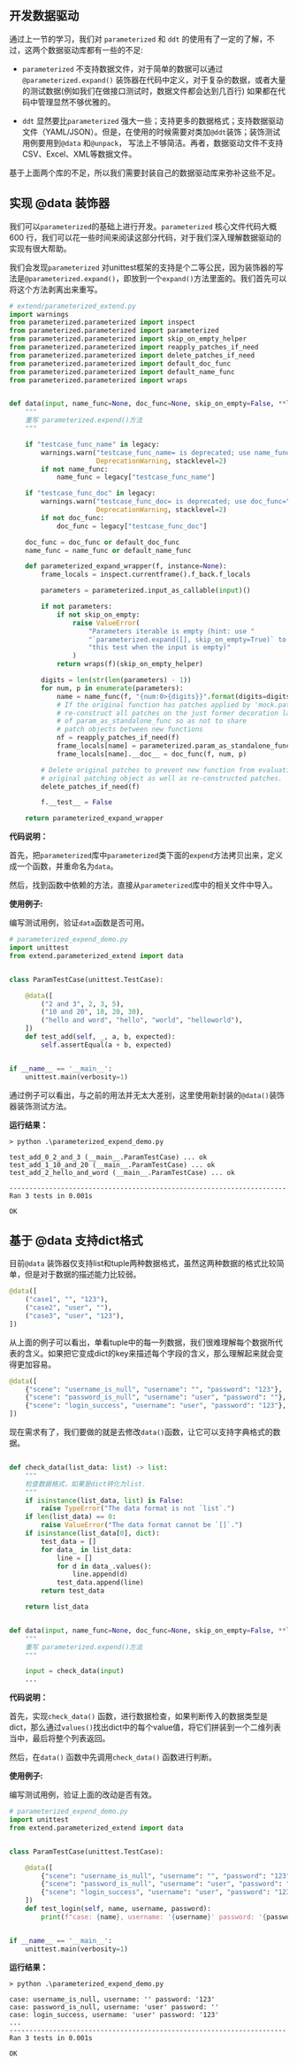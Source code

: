 ## 开发数据驱动

通过上一节的学习，我们对 `parameterized` 和 `ddt` 的使用有了一定的了解，不过，这两个数据驱动库都有一些的不足:

* `parameterized` 不支持数据文件，对于简单的数据可以通过 `@parameterized.expand()` 装饰器在代码中定义，对于复杂的数据，或者大量的测试数据(例如我们在做接口测试时，数据文件都会达到几百行) 如果都在代码中管理显然不够优雅的。

* `ddt` 显然要比`parameterized` 强大一些；支持更多的数据格式；支持数据驱动文件（YAML/JSON）。但是，在使用的时候需要对类加`@ddt`装饰；装饰测试用例要用到`@data` 和`@unpack`， 写法上不够简洁。再者，数据驱动文件不支持CSV、Excel、XML等数据文件。

基于上面两个库的不足，所以我们需要封装自己的数据驱动库来弥补这些不足。


## 实现 @data 装饰器

我们可以`parameterized`的基础上进行开发。`parameterized` 核心文件代码大概 600 行，我们可以花一些时间来阅读这部分代码，对于我们深入理解数据驱动的实现有很大帮助。

我们会发现`parameterized` 对unittest框架的支持是个二等公民，因为装饰器的写法是`@parameterized.expand()`，即放到一个`expand()`方法里面的。我们首先可以将这个方法剥离出来重写。


```py
# extend/parameterized_extend.py
import warnings
from parameterized.parameterized import inspect
from parameterized.parameterized import parameterized
from parameterized.parameterized import skip_on_empty_helper
from parameterized.parameterized import reapply_patches_if_need
from parameterized.parameterized import delete_patches_if_need
from parameterized.parameterized import default_doc_func
from parameterized.parameterized import default_name_func
from parameterized.parameterized import wraps


def data(input, name_func=None, doc_func=None, skip_on_empty=False, **legacy):
    """
    重写 parameterized.expend()方法
    """

    if "testcase_func_name" in legacy:
        warnings.warn("testcase_func_name= is deprecated; use name_func=",
                      DeprecationWarning, stacklevel=2)
        if not name_func:
            name_func = legacy["testcase_func_name"]

    if "testcase_func_doc" in legacy:
        warnings.warn("testcase_func_doc= is deprecated; use doc_func=",
                      DeprecationWarning, stacklevel=2)
        if not doc_func:
            doc_func = legacy["testcase_func_doc"]

    doc_func = doc_func or default_doc_func
    name_func = name_func or default_name_func

    def parameterized_expand_wrapper(f, instance=None):
        frame_locals = inspect.currentframe().f_back.f_locals

        parameters = parameterized.input_as_callable(input)()

        if not parameters:
            if not skip_on_empty:
                raise ValueError(
                    "Parameters iterable is empty (hint: use "
                    "`parameterized.expand([], skip_on_empty=True)` to skip "
                    "this test when the input is empty)"
                )
            return wraps(f)(skip_on_empty_helper)

        digits = len(str(len(parameters) - 1))
        for num, p in enumerate(parameters):
            name = name_func(f, "{num:0>{digits}}".format(digits=digits, num=num), p)
            # If the original function has patches applied by 'mock.patch',
            # re-construct all patches on the just former decoration layer
            # of param_as_standalone_func so as not to share
            # patch objects between new functions
            nf = reapply_patches_if_need(f)
            frame_locals[name] = parameterized.param_as_standalone_func(p, nf, name)
            frame_locals[name].__doc__ = doc_func(f, num, p)

        # Delete original patches to prevent new function from evaluating
        # original patching object as well as re-constructed patches.
        delete_patches_if_need(f)

        f.__test__ = False

    return parameterized_expand_wrapper

```

__代码说明：__

首先，把`parameterized`库中`parameterized`类下面的`expend`方法拷贝出来，定义成一个函数，并重命名为`data`。

然后，找到函数中依赖的方法，直接从`parameterized`库中的相关文件中导入。

__使用例子:__

编写测试用例，验证`data`函数是否可用。

```py
# parameterized_expend_demo.py
import unittest
from extend.parameterized_extend import data


class ParamTestCase(unittest.TestCase):

    @data([
        ("2 and 3", 2, 3, 5),
        ("10 and 20", 10, 20, 30),
        ("hello and word", "hello", "world", "helloworld"),
    ])
    def test_add(self, _, a, b, expected):
        self.assertEqual(a + b, expected)


if __name__ == '__main__':
    unittest.main(verbosity=1)
```

通过例子可以看出，与之前的用法并无太大差别，这里使用新封装的`@data()`装饰器装饰测试方法。


__运行结果：__

```shell
> python .\parameterized_expend_demo.py

test_add_0_2_and_3 (__main__.ParamTestCase) ... ok
test_add_1_10_and_20 (__main__.ParamTestCase) ... ok
test_add_2_hello_and_word (__main__.ParamTestCase) ... ok

----------------------------------------------------------------------
Ran 3 tests in 0.001s

OK
```


## 基于 @data 支持dict格式

目前`@data` 装饰器仅支持list和tuple两种数据格式，虽然这两种数据的格式比较简单，但是对于数据的描述能力比较弱。

```py
@data([
    ("case1", "", "123"),
    ("case2", "user", ""),
    ("case3", "user", "123"),
])
```

从上面的例子可以看出，单看tuple中的每一列数据，我们很难理解每个数据所代表的含义。如果把它变成dict的key来描述每个字段的含义，那么理解起来就会变得更加容易。

```py
@data([
    {"scene": "username_is_null", "username": "", "password": "123"},
    {"scene": "password_is_null", "username": "user", "password": ""},
    {"scene": "login_success", "username": "user", "password": "123"},
])
```

现在需求有了，我们要做的就是去修改`data()`函数，让它可以支持字典格式的数据。

```py

def check_data(list_data: list) -> list:
    """
    检查数据格式，如果是dict转化为list.
    """
    if isinstance(list_data, list) is False:
        raise TypeError("The data format is not `list`.")
    if len(list_data) == 0:
        raise ValueError("The data format cannot be `[]`.")
    if isinstance(list_data[0], dict):
        test_data = []
        for data_ in list_data:
            line = []
            for d in data_.values():
                line.append(d)
            test_data.append(line)
        return test_data

    return list_data


def data(input, name_func=None, doc_func=None, skip_on_empty=False, **legacy):
    """
    重写 parameterized.expend()方法
    """

    input = check_data(input)
    ...
```

__代码说明：__

首先，实现`check_data()` 函数，进行数据检查，如果判断传入的数据类型是 dict，那么通过`values()`找出dict中的每个value值，将它们拼装到一个二维列表当中，最后将整个列表返回。

然后，在`data()` 函数中先调用`check_data()` 函数进行判断。

__使用例子:__

编写测试用例，验证上面的改动是否有效。

```py
# parameterized_expend_demo.py
import unittest
from extend.parameterized_extend import data


class ParamTestCase(unittest.TestCase):

    @data([
        {"scene": "username_is_null", "username": "", "password": "123"},
        {"scene": "password_is_null", "username": "user", "password": ""},
        {"scene": "login_success", "username": "user", "password": "123"},
    ])
    def test_login(self, name, username, password):
        print(f"case: {name}, username: '{username}' password: '{password}'")


if __name__ == '__main__':
    unittest.main(verbosity=1)
```

__运行结果：__

```shell
> python .\parameterized_expend_demo.py

case: username_is_null, username: '' password: '123'
case: password_is_null, username: 'user' password: ''
case: login_success, username: 'user' password: '123'
...
----------------------------------------------------------------------
Ran 3 tests in 0.001s

OK
```